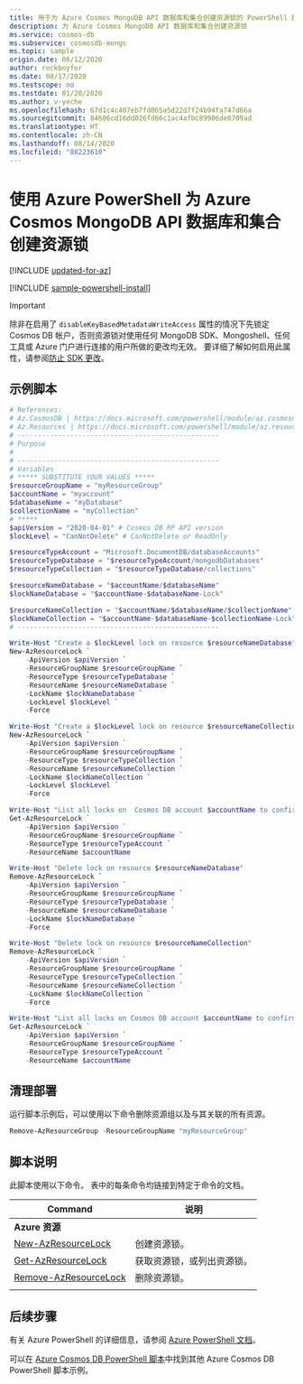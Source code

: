 ```yaml
---
title: 用于为 Azure Cosmos MongoDB API 数据库和集合创建资源锁的 PowerShell 脚本
description: 为 Azure Cosmos MongoDB API 数据库和集合创建资源锁
ms.service: cosmos-db
ms.subservice: cosmosdb-mongo
ms.topic: sample
origin.date: 06/12/2020
author: rockboyfor
ms.date: 08/17/2020
ms.testscope: no
ms.testdate: 01/20/2020
ms.author: v-yeche
ms.openlocfilehash: 67d1c4c407eb7fd065a5d22d7f24b94fa747d66a
ms.sourcegitcommit: 84606cd16dd026fd66c1ac4afbc89906de0709ad
ms.translationtype: HT
ms.contentlocale: zh-CN
ms.lasthandoff: 08/14/2020
ms.locfileid: "88223610"
---
```

<!--Verified successfully-->
# <a name="create-a-resource-lock-for-azure-cosmos-mongodb-api-database-and-collection-using-azure-powershell"></a>使用 Azure PowerShell 为 Azure Cosmos MongoDB API 数据库和集合创建资源锁

[!INCLUDE [updated-for-az](../../../../../includes/updated-for-az.md)]

[!INCLUDE [sample-powershell-install](../../../../../includes/sample-powershell-install-no-ssh.md)]

> [!IMPORTANT]
> 除非在启用了 `disableKeyBasedMetadataWriteAccess` 属性的情况下先锁定 Cosmos DB 帐户，否则资源锁对使用任何 MongoDB SDK、Mongoshell、任何工具或 Azure 门户进行连接的用户所做的更改均无效。 要详细了解如何启用此属性，请参阅[防止 SDK 更改](../../../role-based-access-control.md#prevent-sdk-changes)。

## <a name="sample-script"></a>示例脚本

```powershell
# References:
# Az.CosmosDB | https://docs.microsoft.com/powershell/module/az.cosmosdb
# Az.Resources | https://docs.microsoft.com/powershell/module/az.resources
# --------------------------------------------------
# Purpose
# 
# --------------------------------------------------
# Variables
# ***** SUBSTITUTE YOUR VALUES *****
$resourceGroupName = "myResourceGroup"
$accountName = "myaccount"
$databaseName = "myDatabase"
$collectionName = "myCollection"
# *****
$apiVersion = "2020-04-01" # Cosmos DB RP API version
$lockLevel = "CanNotDelete" # CanNotDelete or ReadOnly

$resourceTypeAccount = "Microsoft.DocumentDB/databaseAccounts"
$resourceTypeDatabase = "$resourceTypeAccount/mongodbDatabases"
$resourceTypeCollection = "$resourceTypeDatabase/collections"

$resourceNameDatabase = "$accountName/$databaseName"
$lockNameDatabase = "$accountName-$databaseName-Lock"

$resourceNameCollection = "$accountName/$databaseName/$collectionName"
$lockNameCollection = "$accountName-$databaseName-$collectionName-Lock"
# --------------------------------------------------

Write-Host "Create a $lockLevel lock on resource $resourceNameDatabase"
New-AzResourceLock `
    -ApiVersion $apiVersion `
    -ResourceGroupName $resourceGroupName `
    -ResourceType $resourceTypeDatabase `
    -ResourceName $resourceNameDatabase `
    -LockName $lockNameDatabase `
    -LockLevel $lockLevel `
    -Force

Write-Host "Create a $lockLevel lock on resource $resourceNameCollection"
New-AzResourceLock `
    -ApiVersion $apiVersion `
    -ResourceGroupName $resourceGroupName `
    -ResourceType $resourceTypeCollection `
    -ResourceName $resourceNameCollection `
    -LockName $lockNameCollection `
    -LockLevel $lockLevel `
    -Force

Write-Host "List all locks on  Cosmos DB account $accountName to confirm lock creation"
Get-AzResourceLock `
    -ApiVersion $apiVersion `
    -ResourceGroupName $resourceGroupName `
    -ResourceType $resourceTypeAccount `
    -ResourceName $accountName

Write-Host "Delete lock on resource $resourceNameDatabase"
Remove-AzResourceLock `
    -ApiVersion $apiVersion `
    -ResourceGroupName $resourceGroupName `
    -ResourceType $resourceTypeDatabase `
    -ResourceName $resourceNameDatabase `
    -LockName $lockNameDatabase `
    -Force

Write-Host "Delete lock on resource $resourceNameCollection"
Remove-AzResourceLock `
    -ApiVersion $apiVersion `
    -ResourceGroupName $resourceGroupName `
    -ResourceType $resourceTypeCollection `
    -ResourceName $resourceNameCollection `
    -LockName $lockNameCollection `
    -Force

Write-Host "List all locks on Cosmos DB account $accountName to confirm lock removal"
Get-AzResourceLock `
    -ApiVersion $apiVersion `
    -ResourceGroupName $resourceGroupName `
    -ResourceType $resourceTypeAccount `
    -ResourceName $accountName

```

## <a name="clean-up-deployment"></a>清理部署

运行脚本示例后，可以使用以下命令删除资源组以及与其关联的所有资源。

```powershell
Remove-AzResourceGroup -ResourceGroupName "myResourceGroup"
```

## <a name="script-explanation"></a>脚本说明

此脚本使用以下命令。 表中的每条命令均链接到特定于命令的文档。

| Command | 说明 |
|---|---|
|**Azure 资源**| |
| [New-AzResourceLock](https://docs.microsoft.com/powershell/module/az.resources/new-azresourcelock) | 创建资源锁。 |
| [Get-AzResourceLock](https://docs.microsoft.com/powershell/module/az.resources/get-azresourcelock) | 获取资源锁，或列出资源锁。 |
| [Remove-AzResourceLock](https://docs.microsoft.com/powershell/module/az.resources/remove-azresourcelock) | 删除资源锁。 |
|||

## <a name="next-steps"></a>后续步骤

有关 Azure PowerShell 的详细信息，请参阅 [Azure PowerShell 文档](https://docs.microsoft.com/powershell/)。

可以在 [Azure Cosmos DB PowerShell 脚本](../../../powershell-samples.md)中找到其他 Azure Cosmos DB PowerShell 脚本示例。

<!-- Update_Description: new article about lock -->
<!--NEW.date: 08/17/2020-->
